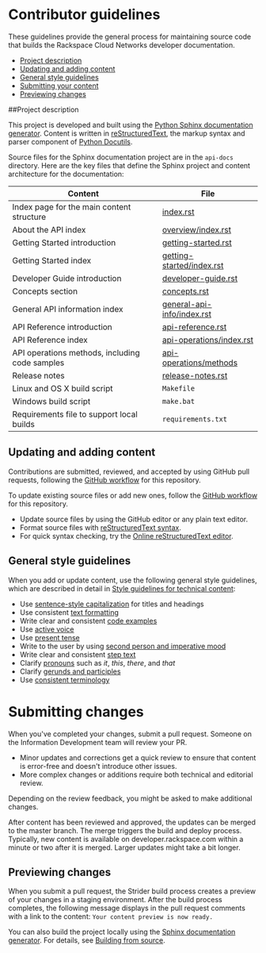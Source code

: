 # Contributor guidelines

These guidelines provide the general process for maintaining source code that builds the 
Rackspace Cloud Networks developer documentation. 

- [Project description](#project-description)
- [Updating and adding content](#updating-and-adding-content)
- [General style guidelines](#general-style-guidelines)
- [Submitting your content](#submitting-changes)
- [Previewing changes](#previewing-changes)

##Project description
<!-- Provide as little or as much information about architecture as needed to help 
contributors figure out which file to update.-->

This project is developed and built using the [Python Sphinx documentation generator](http://sphinx-doc.org/). 
Content is written in [reStructuredText](http://sphinx-doc.org/rest.html), the markup syntax and parser 
component of [Python Docutils](http://docutils.sourceforge.net/index.html).

Source files for the Sphinx documentation project are in the ``api-docs`` directory. Here are the key files that 
define the Sphinx project and content architecture for the documentation: 

Content | File
--- | ---
|Index page for the main content structure| [index.rst](https://github.com/rackerlabs/docs-cloud-networks/blob/master/api-docs/index.rst)
|About the API index| [overview/index.rst](https://github.com/rackerlabs/docs-cloud-networks/blob/master/api-docs/overview/index.rst)
|Getting Started introduction| [getting-started.rst](https://github.com/rackerlabs/docs-cloud-networks/blob/master/api-docs/getting-started.rst)
|Getting Started index|[getting-started/index.rst](https://github.com/rackerlabs/docs-cloud-networks/blob/master/api-docs/getting-started/index.rst)
|Developer Guide introduction|[developer-guide.rst](https://github.com/rackerlabs/docs-cloud-networks/blob/master/api-docs/developer-guide.rst)
|Concepts section| [concepts.rst](https://github.com/rackerlabs/docs-cloud-networks/blob/master/api-docs/concepts/index.rst)
|General API information index|[general-api-info/index.rst](https://github.com/rackerlabs/docs-cloud-networks/blob/master/api-docs/general-api/index.rst)
|API Reference introduction|[api-reference.rst](https://github.com/rackerlabs/docs-cloud-networks/blob/master/api-docs/api-reference.rst)
|API Reference index|[api-operations/index.rst](https://github.com/rackerlabs/docs-cloud-networks/blob/master/api-docs/api-operations/index.rst)
|API operations methods, including code samples|[api-operations/methods](https://github.com/rackerlabs/docs-cloud-networks/tree/master/api-docs/api-operations/methods)
|Release notes|[release-notes.rst](https://github.com/rackerlabs/docs-cloud-networks/blob/master/api-docs/release-notes.rst)
|Linux and OS X build script|``Makefile``|
|Windows build script|``make.bat``|
|Requirements file to support local builds| ``requirements.txt`` 

## Updating and adding content

Contributions are submitted, reviewed, and accepted by using GitHub pull requests, following the 
[GitHub workflow](GITHUBING.md) for this repository. 

To update existing source files or add new ones, follow the [GitHub workflow](GITHUBING.md) 
for this repository.

* Update source files by using the GitHub editor or any plain text editor.
* Format source files with 
  [reStructuredText syntax](http://www.sphinx-doc.org/en/stable/rest.html).  
* For quick syntax checking, try the 
[Online reStructuredText editor](http://rst.ninjs.org/). 

## General style guidelines

When you add or update content, use the following general style guidelines, which are 
described in detail in [Style guidelines for technical content](https://github.com/rackerlabs/docs-rackspace/tree/master/style-guide):

- Use [sentence-style capitalization](https://github.com/rackerlabs/docs-rackspace/blob/master/style-guide/a-l-style-guidelines.md#cap-sentence-style) for titles and headings
- Use consistent [text formatting](https://github.com/rackerlabs/docs-rackspace/blob/master/style-guide/m-z-style-guidelines.md#text-formatting)
- Write clear and consistent [code examples](https://github.com/rackerlabs/docs-rackspace/blob/master/style-guide/a-l-style-guidelines.md#code-examples)
- Use [active voice](https://github.com/rackerlabs/docs-rackspace/blob/master/style-guide/basic-writing-guidelines.md#use-active-voice)
- Use [present tense](https://github.com/rackerlabs/docs-rackspace/blob/master/style-guide/basic-writing-guidelines.md#use-present-tense)
- Write to the user by using [second person and imperative mood](https://github.com/rackerlabs/docs-rackspace/blob/master/style-guide/basic-writing-guidelines.md#write-to-user)
- Write clear and consistent [step text](https://github.com/rackerlabs/docs-rackspace/blob/master/style-guide/m-z-style-guidelines.md#tasks-steps)
- Clarify [pronouns](https://github.com/rackerlabs/docs-rackspace/blob/master/style-guide/basic-writing-guidelines.md#clarify-pronouns) such as *it*, *this*, *there*, and *that*
- Clarify [gerunds and participles](https://github.com/rackerlabs/docs-rackspace/blob/master/style-guide/basic-writing-guidelines.md#clarify-gerunds-and-participles)
- Use [consistent terminology](https://github.com/rackerlabs/docs-rackspace/blob/master/style-guide/basic-writing-guidelines.md#use-consistent-terminology)

<!-- Adding build from source guidelines until we can provide a link to automated gh-pages 
output, or to the staging URL that Ash is working on. --> 

# Submitting changes

When you've completed your changes, submit a pull request. Someone on the Information 
Development team will review your PR.
- Minor updates and corrections get a quick review to ensure that content is error-free and 
  doesn't introduce other issues.
- More complex changes or additions require both technical and editorial review. 

Depending on the review feedback, you might be asked to make additional changes. 

After content has been reviewed and approved, the updates can be merged to the master branch. 
The merge triggers the build and deploy process. Typically, new content is available on 
developer.rackspace.com within a minute or two after it is merged. Larger updates might 
take a bit longer.

## Previewing changes

When you submit a pull request, the Strider build process creates a preview of your changes in a staging 
environment. After the build process completes, the following message displays in the pull request comments 
with a link to the content: ``Your content preview is now ready.`` 

You can also build the project locally using the [Sphinx documentation generator](http://sphinx-doc.org/). 
For details, see 
[Building from source](https://github.com/rackerlabs/docs-rackspace/blob/master/doc/tools/build-from-source.rst).

